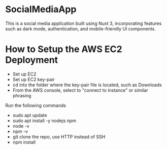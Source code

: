 # SocialMediaApp

This is a social media application built using Nuxt 3, incorporating features such as dark mode, authentication, and mobile-friendly UI components.

# How to Setup the AWS EC2 Deployment

- Set up EC2
- Set up EC2 key-pair
- cd into the folder where the key-pair file is located, such as Downloads
- From the AWS console, select to "connect to instance" or similar phrasing

Run the following commands

- sudo apt update
- sudo apt install -y nodejs npm
- node -v
- npm -v
- git clone the repo, use HTTP instead of SSH
- npm install
